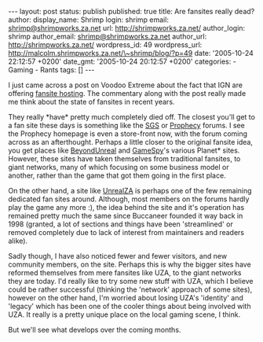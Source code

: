 --- layout: post status: publish published: true title: Are fansites
really dead? author: display\_name: Shrimp login: shrimp email:
shrimp@shrimpworks.za.net url: http://shrimpworks.za.net/ author\_login:
shrimp author\_email: shrimp@shrimpworks.za.net author\_url:
http://shrimpworks.za.net/ wordpress\_id: 49 wordpress\_url:
http://malcolm.shrimpworks.za.net/\~shrimp/blog/?p=49 date: '2005-10-24
22:12:57 +0200' date\_gmt: '2005-10-24 20:12:57 +0200' categories: -
Gaming - Rants tags: \[\] ---

I just came across a post on Voodoo Extreme about the fact that IGN are
offering [fansite
hosting](http://ve3d.ign.com/articles/660/660887p1.html). The commentary
along with the post really made me think about the state of fansites in
recent years.

They really \*have\* pretty much completely died off. The closest you'll
get to a fan site these days is something like the
[SGS](http://games.saix.net/cgi-bin/sgsbb/ikonboard.cgi) or
[Prophecy](http://forums.prophecy.co.za/) forums. I see the Prophecy
homepage is even a store-front now, with the forum coming across as an
afterthought. Perhaps a little closer to the original fansite idea, you
get places like [BeyondUnreal](http://www.beyondunreal.com/) and
[GameSpy](http://www.gamespy.com/)'s various Planet\* sites. However,
these sites have taken themselves from traditional fansites, to giant
networks, many of which focusing on some business model or another,
rather than the game that got them going in the first place.

On the other hand, a site like [UnrealZA](http://www.unreal.co.za/) is
perhaps one of the few remaining dedicated fan sites around. Although,
most members on the forums hardly play the game any more :), the idea
behind the site and it's operation has remained pretty much the same
since Buccaneer founded it way back in 1998 (granted, a lot of sections
and things have been 'streamlined' or removed completely due to lack of
interest from maintainers and readers alike).

Sadly though, I have also noticed fewer and fewer visitors, and new
community members, on the site. Perhaps this is why the bigger sites
have reformed themselves from mere fansites like UZA, to the giant
networks they are today. I'd really like to try some new stuff with UZA,
which I believe could be rather successful (thinking the 'network'
approach of some sites), however on the other hand, I'm worried about
losing UZA's 'identity' and 'legacy' which has been one of the cooler
things about being involved with UZA. It really is a pretty unique place
on the local gaming scene, I think.

But we'll see what develops over the coming months.
